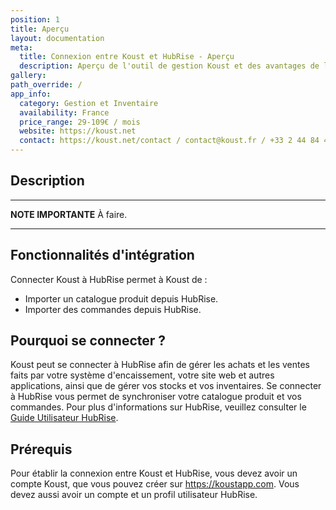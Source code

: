 ```yaml
---
position: 1
title: Aperçu
layout: documentation
meta:
  title: Connexion entre Koust et HubRise - Aperçu
  description: Aperçu de l'outil de gestion Koust et des avantages de le connecter à HubRise, telles que la gestion de vos ventes, achats, stocks et inventaires.
gallery:
path_override: /
app_info:
  category: Gestion et Inventaire
  availability: France
  price_range: 29-109€ / mois
  website: https://koust.net
  contact: https://koust.net/contact / contact@koust.fr / +33 2 44 84 43 88
---
```


## Description

---

**NOTE IMPORTANTE** À faire.

---

## Fonctionnalités d'intégration

Connecter Koust à HubRise permet à Koust de :

- Importer un catalogue produit depuis HubRise.
- Importer des commandes depuis HubRise.

## Pourquoi se connecter ?

Koust peut se connecter à HubRise afin de gérer les achats et les ventes faits par votre système d'encaissement, votre site web et autres applications, ainsi que de gérer vos stocks et vos inventaires. Se connecter à HubRise vous permet de synchroniser votre catalogue produit et vos commandes. Pour plus d'informations sur HubRise, veuillez consulter le [Guide Utilisateur HubRise](/docs).

## Prérequis

Pour établir la connexion entre Koust et HubRise, vous devez avoir un compte Koust, que vous pouvez créer sur https://koustapp.com. Vous devez aussi avoir un compte et un profil utilisateur HubRise.
